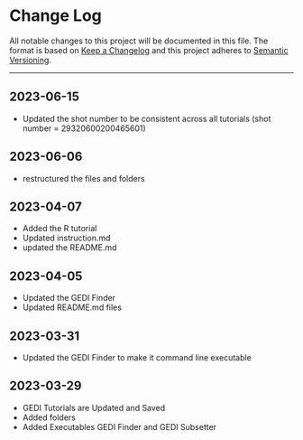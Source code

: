 # Change Log  

All notable changes to this project will be documented in this file. 
The format is based on [Keep a Changelog](http://keepachangelog.com/)
and this project adheres to [Semantic Versioning](http://semver.org/).
_________________________________________________________________________
## 2023-06-15  

- Updated the shot number to be consistent across all tutorials (shot number = 29320600200465601)

## 2023-06-06  

- restructured the files and folders

## 2023-04-07  

- Added the R tutorial
- Updated instruction.md
- updated the README.md

## 2023-04-05  

- Updated the GEDI Finder
- Updated README.md files

## 2023-03-31  

- Updated the GEDI Finder to make it command line executable

## 2023-03-29  

- GEDI Tutorials are Updated and Saved
- Added folders
- Added Executables GEDI Finder and GEDI Subsetter
